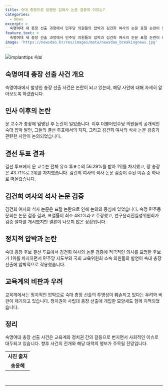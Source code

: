 ```yaml
---
title: 숙대 총장으로 임명된 김여사 논문 검증의 이유는?
categories:
  - News
excerpt: >
  숙명여대 새 총장 선출 과정에서 민주당 의원들의 압박과 김건희 여사의 논문 표절 논란이 뜨거운 감자로 떠오르고 있다. 문시연 교수가 1위를 차지한 총장 후보로 선정되었으며, 민주당 의원들의 문 교수 지지 및 총장 후보에 대한 의혹이 논란의 중심으로 대두되었다. 숙명여대 이사회의 결정에 대한 비판과 교육계로부터의 압박까지 이어지는 상황에서, 새로운 총장의 취임으로 인한 대학의 미래에 대한 우려가 증폭되고 있다.
feature_text: >
  숙명여대 새 총장 선출 과정에서 민주당 의원들의 압박과 김건희 여사의 논문 표절 논란이 뜨거운 감자로 떠오르고 있다. 문시연 교수가 1위를 차지한 총장 후보로 선정되었으며, 민주당 의원들의 문 교수 지지 및 총장 후보에 대한 의혹이 논란의 중심으로 대두되었다. 숙명여대 이사회의 결정에 대한 비판과 교육계로부터의 압박까지 이어지는 상황에서, 새로운 총장의 취임으로 인한 대학의 미래에 대한 우려가 증폭되고 있다.
image: 'https://newsdao.kr/res/images/meta/newsdao_breakingnews.jpg'
---
```


<p><img src="https://newsdao.kr/res/images/meta/newsdao_breakingnews.jpg" alt="implanttips 속보" /></p>

<h2 data-ke-size="size26">숙명여대 총장 선출 사건 개요</h2>

<p data-ke-size="size16">숙명여대에서 발생한 총장 선출 사건은 논란이 되고 있는데, 해당 사안에 대해 자세히 알아보도록 하겠습니다.</p>

<h2 data-ke-size="size24">인사 이후의 논란</h2>

<p data-ke-size="size16">문 교수가 총장에 임명된 후 논란이 일었습니다. 이후 더불어민주당 의원들의 공개적인 숙대 압박 발언, 그들의 결선 투표에서의 지지, 그리고 김건희 여사의 석사 논문 검증과 관련한 사안이 논의되었습니다.</p>

<h2 data-ke-size="size24">결선 투표 결과</h2>

<p data-ke-size="size16">결선 투표에서 문 교수는 전체 유효 투표수의 56.29%를 받아 1위를 차지했고, 장 총장은 43.71%로 2위를 차지했습니다. 김건희 여사의 석사 논문 검증이 주된 이슈 중 하나로 떠올랐습니다.</p>

<h2 data-ke-size="size24">김건희 여사의 석사 논문 검증</h2>

<p data-ke-size="size16">김건희 여사의 석사 논문은 표절 논란으로 인해 논의의 중심에 있었습니다. 숙명 민주동문회는 논문 검증 결과, 표절률이 최소 48.1%라고 주장했고, 연구윤리진실성위원회가 검증 절차를 개시했지만 결론이 나오지 않은 상황입니다.</p>

<h2 data-ke-size="size24">정치적 압박과 논란</h2>

<p data-ke-size="size16">숙대 총장 후보 결선 투표에서 김건희 여사의 논문 검증에 적극적인 의사를 표명한 후보가 1위를 차지하면서 민주당 지도부와 국회 교육위원회 소속 의원들의 발언이 숙대 총장 선출에 압박적으로 작용했습니다.</p>

<h2 data-ke-size="size24">교육계의 비판과 우려</h2>

<p data-ke-size="size16">교육계에서는 정치적인 압박으로 숙대 총장 선출의 투명성이 훼손되고 있다는 우려와 비판이 제기되고 있습니다. 정치권이 사립대 총장 선출에 개입한 모양새도 함께 지적되었습니다.</p>

<h2 data-ke-size="size24">정리</h2>

<p data-ke-size="size16">숙명여대 총장 선출 사건은 교육계와 정치권 간의 갈등으로 번지면서 사회적인 이슈로 대두되고 있습니다. 향후 사건의 전개와 해당 대학의 행보가 주목될 전망입니다.</p>

<table>
    <tbody>
        <tr>
            <td style="text-align: center; height: 17px;"><b>사진 출처</b></td>
        </tr>
        <tr>
            <td style="text-align: center; height: 17px;"><b>송윤혜</b></td>
        </tr>
    </tbody>
</table>

<p><br>
<hr></p>

<p data-ke-size="size16"></p>

